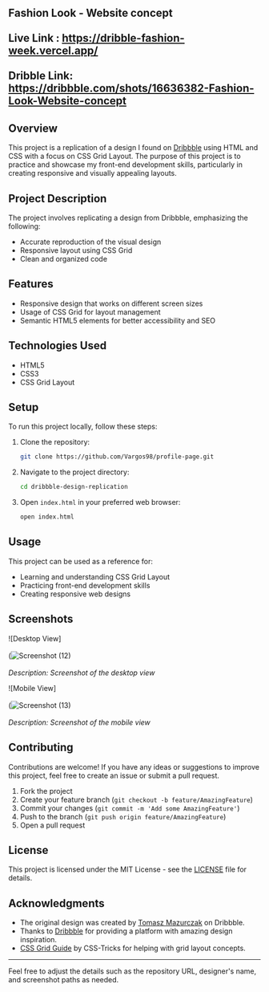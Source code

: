 Fashion Look - Website concept<br/><br/>
Live Link : https://dribble-fashion-week.vercel.app/ <br/><br/>
Dribble Link: https://dribbble.com/shots/16636382-Fashion-Look-Website-concept
---


## Overview
This project is a replication of a design I found on [Dribbble]((https://dribbble.com/shots/16636382-Fashion-Look-Website-concept)) using HTML and CSS with a focus on CSS Grid Layout. The purpose of this project is to practice and showcase my front-end development skills, particularly in creating responsive and visually appealing layouts.



## Project Description
The project involves replicating a design from Dribbble, emphasizing the following:
- Accurate reproduction of the visual design
- Responsive layout using CSS Grid
- Clean and organized code

## Features
- Responsive design that works on different screen sizes
- Usage of CSS Grid for layout management
- Semantic HTML5 elements for better accessibility and SEO

## Technologies Used
- HTML5
- CSS3
- CSS Grid Layout

## Setup
To run this project locally, follow these steps:
1. Clone the repository:
    ```bash
    git clone https://github.com/Vargos98/profile-page.git
    ```
2. Navigate to the project directory:
    ```bash
    cd dribbble-design-replication
    ```
3. Open `index.html` in your preferred web browser:
    ```bash
    open index.html
    ```

## Usage
This project can be used as a reference for:
- Learning and understanding CSS Grid Layout
- Practicing front-end development skills
- Creating responsive web designs

## Screenshots
![Desktop View] <br/><br/>
(![Screenshot (12)](https://github.com/Vargos98/profile-page/assets/127929058/496518d0-dbf2-4a06-bd22-5fce20e864b0)
<br/><br/>
*Description: Screenshot of the desktop view*

![Mobile View] <br/><br/>
(![Screenshot (13)](https://github.com/Vargos98/profile-page/assets/127929058/4e5614e6-46f9-4d2d-94f5-482159d54d0e)
<br/><br/>
*Description: Screenshot of the mobile view*

## Contributing
Contributions are welcome! If you have any ideas or suggestions to improve this project, feel free to create an issue or submit a pull request.

1. Fork the project
2. Create your feature branch (`git checkout -b feature/AmazingFeature`)
3. Commit your changes (`git commit -m 'Add some AmazingFeature'`)
4. Push to the branch (`git push origin feature/AmazingFeature`)
5. Open a pull request

## License
This project is licensed under the MIT License - see the [LICENSE](LICENSE) file for details.

## Acknowledgments
- The original design was created by [Tomasz Mazurczak](https://dribbble.com/thomsoon_com) on Dribbble.
- Thanks to [Dribbble](https://dribbble.com/) for providing a platform with amazing design inspiration.
- [CSS Grid Guide](https://css-tricks.com/snippets/css/complete-guide-grid/) by CSS-Tricks for helping with grid layout concepts.

---

Feel free to adjust the details such as the repository URL, designer's name, and screenshot paths as needed.
